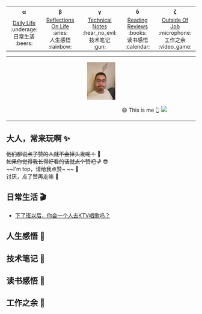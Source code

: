 <!-- 顶部导航 -->
<table align='center'>
  <tr>
    <th>α</th>
    <th>β</th>
    <th>γ</th>
    <th>δ</th>
    <th>ζ</th>
    <!-- <th>η</th>
    <th>θ</th>
    <th>ι</th>
    <th>κ</th>
    <th>λ</th> -->
  </tr>
  <tr align="center">
    <td width="200">
      <a href='https://github.com/tangzhibao/tangzhibao.github.io'>Daily Life</a><br>
      :underage: <div>日常生活</div> :beers: 
    </td>
    <td width="200">
      <a href='https://github.com/tangzhibao/tangzhibao.github.io'>Reflections On Life</a><br>
      :aries: <div>人生感悟</div> :rainbow: 
    </td>
    <td width="200">
      <a href='https://github.com/tangzhibao/tangzhibao.github.io'>Technical Notes</a><br>
      :hear_no_evil: <div>技术笔记</div> :gun:
    </td>
    <td width="200">
      <a href='https://github.com/tangzhibao/tangzhibao.github.io'>Reading Reviews</a><br>
      :books: <div>读书感悟</div> :calendar:
    </td>
    <td width="200">
      <a href='https://github.com/tangzhibao/tangzhibao.github.io'>Outside Of Job</a><br>
      :microphone: <div>工作之余</div> :video_game:
    </td>
  </tr>
</table>


---
<!-- Logo 图片 -->
<div align='center'>
  <img src='./assets/images/avatar.jpg' height='100' />
</div>

&nbsp;&nbsp;&nbsp;&nbsp;&nbsp;&nbsp;&nbsp;&nbsp;&nbsp;&nbsp;&nbsp;&nbsp;&nbsp;&nbsp;&nbsp;&nbsp;&nbsp;&nbsp;&nbsp;&nbsp;&nbsp;&nbsp;&nbsp;&nbsp;&nbsp;&nbsp;&nbsp;&nbsp;&nbsp;&nbsp;&nbsp;&nbsp;&nbsp;&nbsp;&nbsp;&nbsp;&nbsp;&nbsp;&nbsp;&nbsp;&nbsp;&nbsp;&nbsp;&nbsp;&nbsp;&nbsp;&nbsp;&nbsp;&nbsp;&nbsp;&nbsp;&nbsp;&nbsp;&nbsp;&nbsp;&nbsp;&nbsp;&nbsp;&nbsp;&nbsp;&nbsp;&nbsp;&nbsp;&nbsp;&nbsp;&nbsp;&nbsp;&nbsp;&nbsp;&nbsp;&nbsp;&nbsp;&nbsp;&nbsp;&nbsp;&nbsp;&nbsp; :smile: This is me :point_up_2: 
![](https://img.shields.io/badge/Author-TZB-green)

---

## 大人，常来玩啊 :sparkles:
~~他们都说点了赞的人就不会掉头发呢！~~  :speak_no_evil: <br>
~~如果你觉得我长得好看的话就点个赞吧 ♪~~  :sunglasses: <br>
~~I'm top，请给我点赞~ ~~  :punch: <br>
讨厌，点了赞再走嘛 :anger:


## 日常生活 :clapper:
- [下了班以后，你会一个人去KTV唱歌吗？](./modules/DailyLife/下了班以后，你会一个人去KTV唱歌吗？.md)

## 人生感悟 :radio_button:

## 技术笔记 :notebook_with_decorative_cover:

## 读书感悟 :bookmark:

## 工作之余 :musical_score:

